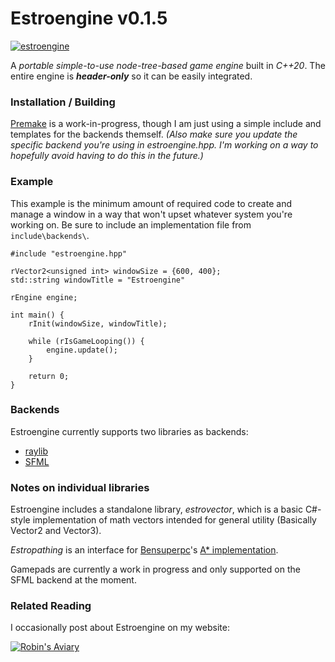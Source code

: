 # Estroengine v0.1.5
[![estroengine](https://robinsaviary.com/gifs/estroengine.gif)](https://blinkies.cafe/?s=0023-trans-pride)

A *portable simple-to-use node-tree-based game engine* built in *C++20*.
The entire engine is ***header-only*** so it can be easily integrated.

### Installation / Building

[Premake](https://premake.github.io/) is a work-in-progress, though I am just using a simple include and templates for the backends themself. *(Also make sure you update the specific backend you're using in estroengine.hpp. I'm working on a way to hopefully avoid having to do this in the future.)*

### Example

This example is the minimum amount of required code to create and manage a window in a way that won't upset whatever system you're working on. Be sure to include an implementation file from `include\backends\`.

```
#include "estroengine.hpp"

rVector2<unsigned int> windowSize = {600, 400};
std::string windowTitle = "Estroengine"

rEngine engine;

int main() {
    rInit(windowSize, windowTitle);

    while (rIsGameLooping()) {
        engine.update();
    }

    return 0;
}
```

### Backends

Estroengine currently supports two libraries as backends:
* [raylib](https://www.raylib.com/)
* [SFML](https://www.sfml-dev.org/)

### Notes on individual libraries

Estroengine includes a standalone library, *estrovector*, which is a basic C#-style implementation of math vectors intended for general utility (Basically Vector2 and Vector3).

*Estropathing* is an interface for [Bensuperpc](https://github.com/bensuperpc)'s [A* implementation](https://github.com/bensuperpc/astar).

Gamepads are currently a work in progress and only supported on the SFML backend at the moment.

### Related Reading

I occasionally post about Estroengine on my website:

[![Robin's Aviary](https://robinsaviary.com/robins-aviary.gif)](https://robinsaviary.com)
